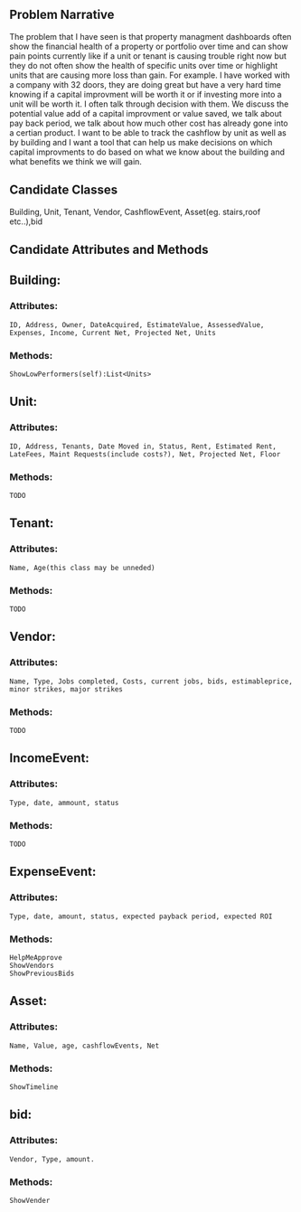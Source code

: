 ## Problem Narrative
The problem that I have seen is that property managment dashboards often show the financial health of a property or portfolio over time and can show pain points currently like if a unit or tenant is causing trouble right now but they do not often show the health of specific units over time or highlight units that are causing more loss than gain. For example. I have worked with a company with 32 doors, they are doing great but have a very hard time knowing if a capital improvment will be worth it or if investing more into a unit will be worth it. I often talk through decision with them. We discuss the potential value add of a capital improvment or value saved, we talk about pay back period, we talk about how much other cost has already gone into a certian product. I want to be able to track the cashflow by unit as well as by building and I want a tool that can help us make decisions on which capital improvments to do based on what we know about the building and what benefits we think we will gain.

## Candidate Classes
Building, Unit, Tenant, Vendor, CashflowEvent, Asset(eg. stairs,roof etc..),bid

## Candidate Attributes and Methods
## Building:
### Attributes:
    ID, Address, Owner, DateAcquired, EstimateValue, AssessedValue, Expenses, Income, Current Net, Projected Net, Units
### Methods:
    ShowLowPerformers(self):List<Units>
## Unit:
### Attributes:
    ID, Address, Tenants, Date Moved in, Status, Rent, Estimated Rent, LateFees, Maint Requests(include costs?), Net, Projected Net, Floor
### Methods:
    TODO
## Tenant:
### Attributes:
    Name, Age(this class may be unneded)
### Methods:
    TODO
## Vendor:
### Attributes:
    Name, Type, Jobs completed, Costs, current jobs, bids, estimableprice, minor strikes, major strikes
### Methods:
    TODO
## IncomeEvent:
### Attributes:
    Type, date, ammount, status
### Methods:
    TODO
## ExpenseEvent:
### Attributes:
    Type, date, amount, status, expected payback period, expected ROI
### Methods:
    HelpMeApprove
    ShowVendors
    ShowPreviousBids
## Asset:
### Attributes:
    Name, Value, age, cashflowEvents, Net
### Methods:
    ShowTimeline
## bid:
### Attributes:
    Vendor, Type, amount.
### Methods:
    ShowVender